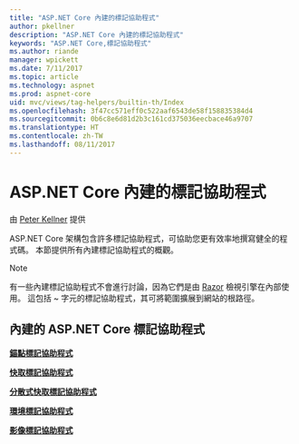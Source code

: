 ```yaml
---
title: "ASP.NET Core 內建的標記協助程式"
author: pkellner
description: "ASP.NET Core 內建的標記協助程式"
keywords: "ASP.NET Core,標記協助程式"
ms.author: riande
manager: wpickett
ms.date: 7/11/2017
ms.topic: article
ms.technology: aspnet
ms.prod: aspnet-core
uid: mvc/views/tag-helpers/builtin-th/Index
ms.openlocfilehash: 3f47cc571eff0c522aaf6543de58f158835384d4
ms.sourcegitcommit: 0b6c8e6d81d2b3c161cd375036eecbace46a9707
ms.translationtype: HT
ms.contentlocale: zh-TW
ms.lasthandoff: 08/11/2017
---
```

# <a name="aspnet-core-built-in-tag-helpers"></a>ASP.NET Core 內建的標記協助程式

由 [Peter Kellner](http://peterkellner.net) 提供 

ASP.NET Core 架構包含許多標記協助程式，可協助您更有效率地撰寫健全的程式碼。 本節提供所有內建標記協助程式的概觀。

> [!NOTE]
> 有一些內建標記協助程式不會進行討論，因為它們是由 [Razor](xref:mvc/views/razor) 檢視引擎在內部使用。 這包括 ~ 字元的標記協助程式，其可將範圍擴展到網站的根路徑。

## <a name="built-in-aspnet-core-tag-helpers"></a>內建的 ASP.NET Core 標記協助程式

**[錨點標記協助程式](xref:mvc/views/tag-helpers/builtin-th/AnchorTagHelper)**

**[快取標記協助程式](xref:mvc/views/tag-helpers/builtin-th/CacheTagHelper)**

**[分散式快取標記協助程式](xref:mvc/views/tag-helpers/builtin-th/DistributedCacheTagHelper)**

**[環境標記協助程式](xref:mvc/views/tag-helpers/builtin-th/EnvironmentTagHelper)**

[comment]: **[FormActionTagHelper](xref:mvc/views/tag-helpers/builtin-th/FormActionTagHelper)**

[comment]: **[FormTagTagHelper](xref:mvc/views/tag-helpers/builtin-th/FormTagHelper)**

**[影像標記協助程式](xref:mvc/views/tag-helpers/builtin-th/ImageTagHelper)**

[comment]: **[InputTagHelper](xref:mvc/views/tag-helpers/builtin-th/InputTagHelper)**

[comment]: **[LabelTagHelper](xref:mvc/views/tag-helpers/builtin-th/LabelTagHelper)**

[comment]: **[LinkTagHelper](xref:mvc/views/tag-helpers/builtin-th/LinkTagHelper)**

[comment]: **[OptionTagHelper](xref:mvc/views/tag-helpers/builtin-th/OptionTagHelper)**

[comment]: **[ScriptTagHelper](xref:mvc/views/tag-helpers/builtin-th/ScriptTagTagHelper)**

[comment]: **[SelectTagHelper](xref:mvc/views/tag-helpers/builtin-th/SelectTagTagHelper)**

[comment]: **[TextAreaTagHelper](xref:mvc/views/tag-helpers/builtin-th/TextAreaTagHelper)**

[comment]: **[ValidationMessageTagHelper](xref:mvc/views/tag-helpers/builtin-th/ValidationMessageTagHelper)**

[comment]: **[ValidationSummaryTagHelper](xref:mvc/views/tag-helpers/builtin-th/ValidationSummaryTagHelper)**  
  
  
<!--

## Additional Resources

REQUIRED These must be xref links, not relative, that is ../../
* [Client-Side Development](../../../client-side/index.md)

* [Tag Helpers](xref:mvc/views/tag-helpers/intro)
-->
